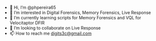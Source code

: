 - 👋 Hi, I’m @phpereira65
- 👀 I’m interested in Digital Forensics, Memory Forensics, Live Response 
- 🌱 I’m currently learning scripts for Memory Forensics and VQL for Velocitaptor DFIR 
- 💞️ I’m looking to collaborate on Live Response 
- 📫 How to reach me digits3c@gmail.com

<!---
phpereira65/phpereira65 is a ✨ special ✨ repository because its `README.md` (this file) appears on your GitHub profile.
You can click the Preview link to take a look at your changes.
--->
